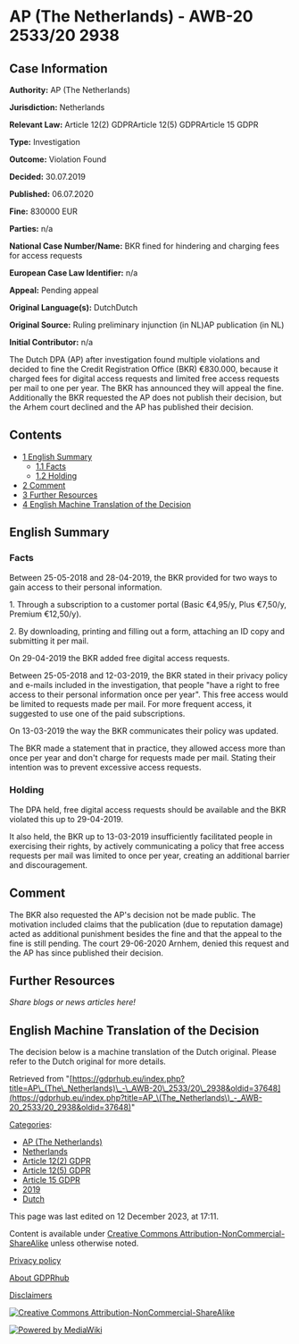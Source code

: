# AP (The Netherlands) - AWB-20 2533/20 2938

## Case Information

**Authority:** AP (The Netherlands)

**Jurisdiction:** Netherlands

**Relevant Law:** Article 12(2) GDPRArticle 12(5) GDPRArticle 15 GDPR

**Type:** Investigation

**Outcome:** Violation Found

**Decided:** 30.07.2019

**Published:** 06.07.2020

**Fine:** 830000 EUR

**Parties:** n/a

**National Case Number/Name:** BKR fined for hindering and charging fees for access requests

**European Case Law Identifier:** n/a

**Appeal:** Pending appeal

**Original Language(s):** DutchDutch

**Original Source:** Ruling preliminary injunction (in NL)AP publication (in NL)

**Initial Contributor:** n/a

The Dutch DPA (AP) after investigation found multiple violations and decided to fine the Credit Registration Office (BKR) €830.000, because it charged fees for digital access requests and limited free access requests per mail to one per year. The BKR has announced they will appeal the fine. Additionally the BKR requested the AP does not publish their decision, but the Arhem court declined and the AP has published their decision.

## Contents

*   [1 English Summary](#English_Summary)
    *   [1.1 Facts](#Facts)
    *   [1.2 Holding](#Holding)
*   [2 Comment](#Comment)
*   [3 Further Resources](#Further_Resources)
*   [4 English Machine Translation of the Decision](#English_Machine_Translation_of_the_Decision)

## English Summary

### Facts

Between 25-05-2018 and 28-04-2019, the BKR provided for two ways to gain access to their personal information.

1\. Through a subscription to a customer portal (Basic €4,95/y, Plus €7,50/y, Premium €12,50/y).

2\. By downloading, printing and filling out a form, attaching an ID copy and submitting it per mail.

On 29-04-2019 the BKR added free digital access requests.

Between 25-05-2018 and 12-03-2019, the BKR stated in their privacy policy and e-mails included in the investigation, that people "have a right to free access to their personal information once per year". This free access would be limited to requests made per mail. For more frequent access, it suggested to use one of the paid subscriptions.

On 13-03-2019 the way the BKR communicates their policy was updated.

The BKR made a statement that in practice, they allowed access more than once per year and don't charge for requests made per mail. Stating their intention was to prevent excessive access requests.

### Holding

The DPA held, free digital access requests should be available and the BKR violated this up to 29-04-2019.

It also held, the BKR up to 13-03-2019 insufficiently facilitated people in exercising their rights, by actively communicating a policy that free access requests per mail was limited to once per year, creating an additional barrier and discouragement.

## Comment

The BKR also requested the AP's decision not be made public. The motivation included claims that the publication (due to reputation damage) acted as additional punishment besides the fine and that the appeal to the fine is still pending. The court 29-06-2020 Arnhem, denied this request and the AP has since published their decision.

## Further Resources

_Share blogs or news articles here!_

## English Machine Translation of the Decision

The decision below is a machine translation of the Dutch original. Please refer to the Dutch original for more details.

Retrieved from "[https://gdprhub.eu/index.php?title=AP\_(The\_Netherlands)\_-\_AWB-20\_2533/20\_2938&oldid=37648](https://gdprhub.eu/index.php?title=AP_\(The_Netherlands\)_-_AWB-20_2533/20_2938&oldid=37648)"

[Categories](/index.php?title=Special:Categories "Special:Categories"):

*   [AP (The Netherlands)](/index.php?title=Category:AP_\(The_Netherlands\) "Category:AP (The Netherlands)")
*   [Netherlands](/index.php?title=Category:Netherlands "Category:Netherlands")
*   [Article 12(2) GDPR](/index.php?title=Category:Article_12\(2\)_GDPR "Category:Article 12(2) GDPR")
*   [Article 12(5) GDPR](/index.php?title=Category:Article_12\(5\)_GDPR "Category:Article 12(5) GDPR")
*   [Article 15 GDPR](/index.php?title=Category:Article_15_GDPR "Category:Article 15 GDPR")
*   [2019](/index.php?title=Category:2019 "Category:2019")
*   [Dutch](/index.php?title=Category:Dutch "Category:Dutch")

This page was last edited on 12 December 2023, at 17:11.

Content is available under [Creative Commons Attribution-NonCommercial-ShareAlike](https://creativecommons.org/licenses/by-nc-sa/4.0/) unless otherwise noted.

[Privacy policy](/index.php?title=GDPRhub:Privacy_policy)

[About GDPRhub](/index.php?title=GDPRhub:About)

[Disclaimers](/index.php?title=GDPRhub:General_disclaimer)

[![Creative Commons Attribution-NonCommercial-ShareAlike](/resources/assets/licenses/cc-by-nc-sa.png)](https://creativecommons.org/licenses/by-nc-sa/4.0/)

[![Powered by MediaWiki](/resources/assets/poweredby_mediawiki_88x31.png)](https://www.mediawiki.org/)